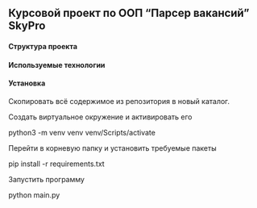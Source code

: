 ## Курсовой проект по ООП “Парсер вакансий” SkyPro

#### Структура проекта


#### Используемые технологии

#### Установка

Скопировать всё содержимое из репозитория в новый каталог.

Создать виртуальное окружение и активировать его

python3 -m venv venv venv/Scripts/activate

Перейти в корневую папку и установить требуемые пакеты

pip install -r requirements.txt

Запустить программу

python main.py